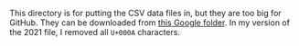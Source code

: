 This directory is for putting the CSV data files in, but they are too big for GitHub.  They can be downloaded from [this Google folder](https://drive.google.com/drive/folders/1TNP1RU6tjSVeEjU19C4K1JH95d0TqEeF?usp=sharing).  In my version of the 2021 file, I removed all `U+000A` characters.
